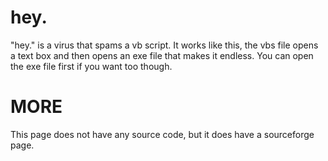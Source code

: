 # hey.
"hey." is a virus that spams a vb script. 
It works like this, the vbs file opens a text box and then opens an exe file that makes it endless. 
You can open the exe file first if you want too though.

# MORE
This page does not have any source code, but it does have a sourceforge page.
